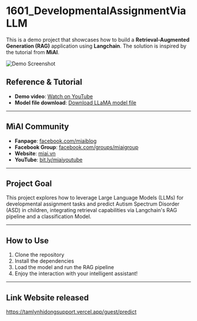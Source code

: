# 1601_DevelopmentalAssignmentViaLLM

This is a demo project that showcases how to build a **Retrieval-Augmented Generation (RAG)** application using **Langchain**. The solution is inspired by the tutorial from **MìAI**.

![Demo Screenshot](https://github.com/user-attachments/assets/b9577a6a-2044-45bb-bcde-818bf1e41587)

##  Reference & Tutorial

- **Demo video**: [Watch on YouTube](https://youtu.be/1ZidAtKpAz0)
- **Model file download**: [Download LLaMA model file](https://link-hub.net/720390/model-file-llama)

---

## MìAI Community

- **Fanpage**: [facebook.com/miaiblog](http://facebook.com/miaiblog)  
- **Facebook Group**: [facebook.com/groups/miaigroup](https://www.facebook.com/groups/miaigroup)  
- **Website**: [miai.vn](http://miai.vn)  
- **YouTube**: [bit.ly/miaiyoutube](http://bit.ly/miaiyoutube)

---

## Project Goal

This project explores how to leverage Large Language Models (LLMs) for developmental assignment tasks and predict Autism Spectrum Disorder (ASD) in children, integrating retrieval capabilities via Langchain's RAG pipeline and a classification Model.

---

## How to Use

1. Clone the repository
2. Install the dependencies
3. Load the model and run the RAG pipeline
4. Enjoy the interaction with your intelligent assistant!

---

## Link Website released

https://tamlynhidongsupport.vercel.app/guest/predict
